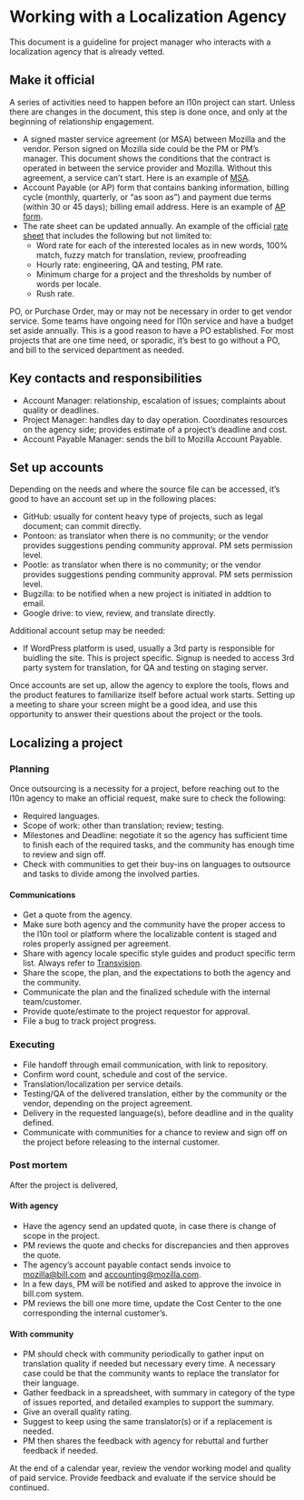 # Working with a Localization Agency

This document is a guideline for project manager who interacts with a localization agency that is already vetted.

## Make it official

A series of activities need to happen before an l10n project can start. Unless there are changes in the document, this step is done once, and only at the beginning of relationship engagement.

* A signed master service agreement (or MSA) between Mozilla and the vendor. Person signed on Mozilla side could be the PM or PM’s manager. This document shows the conditions that the contract is operated in between the service provider and Mozilla.  Without this agreement, a service can’t start. Here is an example of [MSA](https://drive.google.com/a/mozilla.com/file/d/0B7u_NzvpgGcgSW5Jend3TlpyRlE/view?usp=sharing).
* Account Payable (or AP) form that contains banking information, billing cycle (monthly, quarterly, or “as soon as”) and payment due terms (within 30 or 45 days); billing email address. Here is an example of [AP form](https://drive.google.com/a/mozilla.com/file/d/0B7u_NzvpgGcgYmN6c0tJc2IwUzA/view?usp=sharing).
* The rate sheet can be updated annually.  An example of the official [rate sheet](https://drive.google.com/a/mozilla.com/file/d/0B7u_NzvpgGcgTDhoVFBsN3dMc0E/view?usp=sharing) that includes the following but not limited to:
  * Word rate for each of the interested locales as in new words, 100% match, fuzzy match for translation, review, proofreading
  * Hourly rate: engineering, QA and testing, PM rate.
  * Minimum charge for a project and the thresholds by number of words per locale.
  * Rush rate.

PO, or Purchase Order, may or may not be necessary in order to get vendor service. Some teams have ongoing need for l10n service and have a budget set aside annually. This is a good reason to have a PO established. For most projects that are one time need, or sporadic, it’s best to go without a PO, and bill to the serviced department as needed.

## Key contacts and responsibilities

* Account Manager: relationship, escalation of issues; complaints about quality or deadlines.
* Project Manager: handles day to day operation. Coordinates resources on the agency side; provides estimate of a project’s deadline and cost.
* Account Payable Manager: sends the bill to Mozilla Account Payable.

## Set up accounts

Depending on the needs and where the source file can be accessed, it’s good to have an account set up in the following places:

* GitHub: usually for content heavy type of projects, such as legal document; can commit directly.
* Pontoon: as translator when there is no community; or the vendor provides suggestions pending community approval. PM sets permission level.
* Pootle: as translator when there is no community; or the vendor provides suggestions pending community approval. PM sets permission level.
* Bugzilla: to be notified when a new project is initiated in addtion to email.
* Google drive: to view, review, and translate directly.

Additional account setup may be needed:
* If WordPress platform is used, usually a 3rd party is responsible for buidling the site. This is project specific. Signup is needed to access 3rd party system for translation, for QA and testing on staging server.

Once accounts are set up, allow the agency to explore the tools, flows and the product features to familiarize itself before actual work starts. Setting up a meeting to share your screen might be a good idea, and use this opportunity to answer their questions about the project or the tools.

## Localizing a project

### Planning

Once outsourcing is a necessity for a project, before reaching out to the l10n agency to make an official request, make sure to check the following:

* Required languages.
* Scope of work: other than translation; review; testing.
* Milestones and Deadline: negotiate it so the agency has sufficient time to finish each of the required tasks, and the community has enough time to review and sign off.
* Check with communities to get their buy-ins on languages to outsource and tasks to divide among the involved parties.

#### Communications

* Get a quote from the agency.
* Make sure both agency and the community have the proper access to the l10n tool or platform where the localizable content is staged and roles properly assigned per agreement.
* Share with agency locale specific style guides and product specific term list. Always refer to [Transvision](https://transvision.mozfr.org/).
* Share the scope, the plan, and the expectations to both the agency and the community.
* Communicate the plan and the finalized schedule with the internal team/customer.
* Provide quote/estimate to the project requestor for approval.
* File a bug to track project progress.

### Executing

* File handoff through email communication, with link to repository.
* Confirm word count, schedule and cost of the service.
* Translation/localization per service details.
* Testing/QA of the delivered translation, either by the community or the vendor, depending on the project agreement.
* Delivery in the requested language(s), before deadline and in the quality defined.
* Communicate with communities for a chance to review and sign off on the project before releasing to the internal customer.

### Post mortem

After the project is delivered,

#### With agency

* Have the agency send an updated quote, in case there is change of scope in the project.
* PM reviews the quote and checks for discrepancies and then approves the quote.
* The agency’s account payable contact sends invoice to mozilla@bill.com and accounting@mozilla.com.
* In a few days, PM will be notified and asked to approve the invoice in bill.com system.
* PM reviews the bill one more time, update the Cost Center to the one corresponding the internal customer’s.

#### With community

* PM should check with community periodically to gather input on translation quality if needed but necessary every time. A necessary case could be that the community wants to replace the translator for their language.
* Gather feedback in a spreadsheet, with summary in category of the type of issues reported, and detailed examples to support the summary.
* Give an overall quality rating.
* Suggest to keep using the same translator(s) or if a replacement is needed.
* PM then shares the feedback with agency for rebuttal and further feedback if needed.

At the end of a calendar year, review the vendor working model and quality of paid service. Provide feedback and evaluate if the service should be continued.
